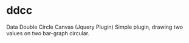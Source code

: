 ddcc
====

Data Double Circle Canvas (Jquery Plugin)
Simple plugin, drawing two values on  two bar-graph circular.


